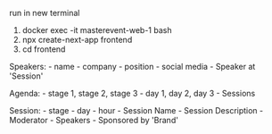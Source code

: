 run in new terminal 
1. docker exec -it masterevent-web-1  bash
2. npx create-next-app frontend
3. cd frontend
<!-- 4. npm run dev -- -p 3000 -->


Speakers:
    - name
    - company
    - position
    - social media
    - Speaker at 'Session'

Agenda:
    - stage 1, stage 2, stage 3
        - day 1, day 2, day 3
            - Sessions

Session: 
    - stage
    - day
    - hour
    - Session Name
    - Session Description
    - Moderator
    - Speakers
    - Sponsored by 'Brand'

<!-- Matchmaking:
    - sign in users
    - Chat between users
    - Topics chatrooms
    - Push notifications -->

    